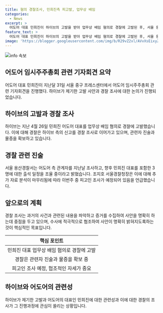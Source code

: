 ```yaml
---
title: 혐의 경찰조사, 민희진측 피고발, 업무상 배임
categories:
  - News
excerpt: >
  어도어 대표 민희진이 하이브의 고발을 받아 업무상 배임 혐의로 경찰에 고발된 후, 서울 용산경찰서는 어도어 측 관계자를 조사 중이다. 하이브는 민 대표가 어도어 경영권을 탈취하려는 계획을 수립한 것으로 주장하며, 관련자 진술과 물증을 확보했다고 밝혔다. 서울경찰청은 피고인 조사를 예정하고, 고발된 3명 중 2명은 출석할 예정이며, 압수수색 가능성에 대해서는 "수사에 협조적이어서 가능한 단계"라고 밝혔다.
feature_text: >
  어도어 대표 민희진이 하이브의 고발을 받아 업무상 배임 혐의로 경찰에 고발된 후, 서울 용산경찰서는 어도어 측 관계자를 조사 중이다. 하이브는 민 대표가 어도어 경영권을 탈취하려는 계획을 수립한 것으로 주장하며, 관련자 진술과 물증을 확보했다고 밝혔다. 서울경찰청은 피고인 조사를 예정하고, 고발된 3명 중 2명은 출석할 예정이며, 압수수색 가능성에 대해서는 "수사에 협조적이어서 가능한 단계"라고 밝혔다.
image: 'https://blogger.googleusercontent.com/img/b/R29vZ2xl/AVvXsEixyZcFfHzMRdzZMjFBmAUKJYCLCGyLL1o632UiGVXcaFdKo_bkvkuCioo0uUKlGfBVcT3P84aROyZIXSBEx3Aw5nCQ3pTgDom1WDC4m8eifvWiAmWEEVb4x6G_l8C0QH225ldMjyaFvpxGEBGNO37VmDTDMHGhJPq73UglMfDca1-0aw/s1600/blogspot.png'
---
```


<p><img src="https://blogger.googleusercontent.com/img/b/R29vZ2xl/AVvXsEixyZcFfHzMRdzZMjFBmAUKJYCLCGyLL1o632UiGVXcaFdKo_bkvkuCioo0uUKlGfBVcT3P84aROyZIXSBEx3Aw5nCQ3pTgDom1WDC4m8eifvWiAmWEEVb4x6G_l8C0QH225ldMjyaFvpxGEBGNO37VmDTDMHGhJPq73UglMfDca1-0aw/s1600/blogspot.png" alt="info 속보" /></p>

<h2 data-ke-size="size26">어도어 임시주주총회 관련 기자회견 요약</h2>

<p data-ke-size="size16">어도어 대표 민희진이 지난달 31일 서울 중구 프레스센터에서 어도어 임시주주총회 관련 기자회견을 진행했다. 하이브가 제기한 고발 사안과 경찰 조사에 대한 논의가 진행되었습니다.</p>

<h2 data-ke-size="size26">하이브의 고발과 경찰 조사</h2>

<p data-ke-size="size16">하이브는 지난 4월 26일 민희진 어도어 대표를 업무상 배임 혐의로 경찰에 고발했습니다. 이에 대해 경찰은 하이브 측의 신고를 경찰 조사로 이어가고 있으며, 관련자 진술과 물증을 확보하고 있습니다.</p>

<h2 data-ke-size="size26">경찰 관련 진술</h2>

<p data-ke-size="size16">서울 용산경찰서는 어도어 측 관계자를 지난날 조사하고, 향후 민희진 대표를 포함한 3명에 대한 출석 일정을 조율 중이라고 밝혔습니다. 조지호 서울경찰청장은 이에 대해 추가 자료 분석이 마무리됨에 따라 이번주 중 피고인 조사가 예정되어 있음을 언급했습니다.</p>

<h2 data-ke-size="size26">앞으로의 계획</h2>

<p data-ke-size="size16">경찰 조사는 과거의 사건과 관련된 내용을 파악하고 증거를 수집하여 사안을 명확히 하는데 중점을 두고 있으며, 수사에 적극적으로 협조하여 사안이 명확히 밝혀지도록하는 것이 핵심적인 목표입니다.</p>

<table>
    <thead>
        <tr>
            <th style="text-align: center;">핵심 포인트</th>
        </tr>
    </thead>
    <tbody>
        <tr>
            <td style="text-align: center;">민희진 대표 업무상 배임 혐의로 경찰에 고발</td>
        </tr>
        <tr>
            <td style="text-align: center;">경찰은 관련자 진술과 물증을 확보 중</td>
        </tr>
        <tr>
            <td style="text-align: center;">피고인 조사 예정, 협조적인 자세가 중요</td>
        </tr>
    </tbody>
</table>

<h2 data-ke-size="size26">하이브와 어도어의 관련성</h2>

<p data-ke-size="size16">하이브가 제기한 고발과 어도어의 대표인 민희진에 대한 관련성과 이에 대한 경찰의 조사가 그 진행과정에 관심이 쏠리는 상황입니다.</p>

